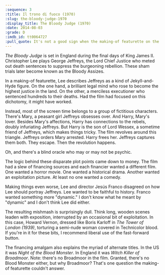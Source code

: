 ```yaml
---
:sequence: 3
:title: Il trono di fuoco (1970)
:slug: the-bloody-judge-1970
:display_title: The Bloody Judge (1970)
:date: 2014-08-03
:grade: D
:imdb_id: tt0064727
:pull_quote: It's not a good sign when the making-of featurette on the DVD is more interesting than the feature film, but such is the case with _The Bloody Judge_.
---
```

_The Bloody Judge_ is set in England during the final days of King James II. Christopher Lee plays George Jeffreys, the Lord Chief Justice who meted out death sentences to suppress the burgeoning rebellion. These sham trials later become known as the Bloody Assizes. 

In a making-of featurette, Lee describes Jeffreys as a kind of Jekyll-and-Hyde figure. On the one hand, a brilliant legal mind who rose to become the highest justice in the land. On the other, a merciless executioner who sentenced hundreds to their deaths. Had the film had focused on this dichotomy, it might have worked.

Instead, most of the screen time belongs to a group of fictitious characters. There's Mary, a peasant girl Jeffreys obsesses over. And Harry, Mary's lover. Besides Mary's affections, Harry has connections to the rebels, doubly infuriating Jeffreys. But Harry is the son of Lord Wessex, a sometime friend of Jeffreys, which makes things tricky. The film revolves around this triangle. Jeffreys orders Mary arrested. Harry frees her. Jeffreys captures them both. They escape. Then the revolution happens.

Oh, and there's a blind oracle who may or may not be psychic.

The logic behind these disparate plot points came down to money. The film had a slew of financing sources and each financier wanted a different film. One wanted a horror movie. One wanted a historical drama. Another wanted an exploitation picture. At least no one wanted a comedy.

Making things even worse, Lee and director Jesús Franco disagreed on how Lee should portray Jeffreys. Lee wanted to be faithful to history.  Franco wanted something more "dynamic." I don't know what he meant by "dynamic" and I don't think Lee did either.

The resulting mishmash is surprisingly dull. 
Think long, wooden scenes leaden with exposition, interrupted by an occasional bit of exploitation. In this case, Howard Vernon, dressed like Boris Karloff in _The Tower of London (1939)_, torturing a semi-nude woman covered in Technicolor blood.  If you're in it for these bits, I recommend liberal use of the fast-forward button.

The financing amalgam also explains the myriad of alternate titles. In the US it was _Night of the Blood Monster_. In England it was _Witch Killer of Broadmoor_. Note: there's no Broadmoor in the film. Granted, there's no Blood Monster either, but why Broadmoor? That's one question the making-of featurette couldn't answer.
